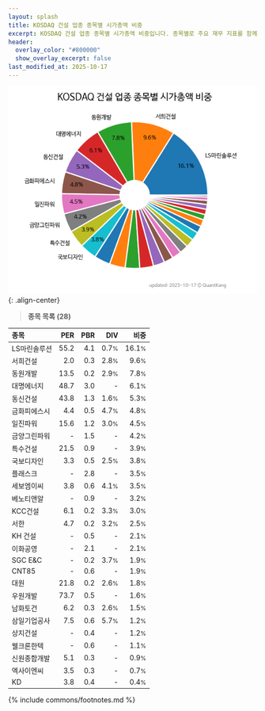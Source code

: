 ```yaml
---
layout: splash
title: KOSDAQ 건설 업종 종목별 시가총액 비중
excerpt: KOSDAQ 건설 업종 종목별 시가총액 비중입니다. 종목별로 주요 재무 지표를 함께 표시합니다.
header:
  overlay_color: "#800000"
  show_overlay_excerpt: false
last_modified_at: 2025-10-17
---
```



![KOSDAQ 건설 업종 종목별 시가총액 비중](/stats/sector/images/kosdaq_업종_건설_종목.png){: .align-center}


> **종목 목록 (28)**<a id="list"></a>

| **종목** | **PER** | **PBR** | **DIV** | **비중** |
| :------- | ------: | ------: | ------: | -------: |
| LS마린솔루션 | 55.2 | 4.1 | 0.7<small>%</small> | 16.1<small>%</small> |
| 서희건설 | 2.0 | 0.3 | 2.8<small>%</small> | 9.6<small>%</small> |
| 동원개발 | 13.5 | 0.2 | 2.9<small>%</small> | 7.8<small>%</small> |
| 대명에너지 | 48.7 | 3.0 | - | 6.1<small>%</small> |
| 동신건설 | 43.8 | 1.3 | 1.6<small>%</small> | 5.3<small>%</small> |
| 금화피에스시 | 4.4 | 0.5 | 4.7<small>%</small> | 4.8<small>%</small> |
| 일진파워 | 15.6 | 1.2 | 3.0<small>%</small> | 4.5<small>%</small> |
| 금양그린파워 | - | 1.5 | - | 4.2<small>%</small> |
| 특수건설 | 21.5 | 0.9 | - | 3.9<small>%</small> |
| 국보디자인 | 3.3 | 0.5 | 2.5<small>%</small> | 3.8<small>%</small> |
| 플래스크 | - | 2.8 | - | 3.5<small>%</small> |
| 세보엠이씨 | 3.8 | 0.6 | 4.1<small>%</small> | 3.5<small>%</small> |
| 베노티앤알 | - | 0.9 | - | 3.2<small>%</small> |
| KCC건설 | 6.1 | 0.2 | 3.3<small>%</small> | 3.0<small>%</small> |
| 서한 | 4.7 | 0.2 | 3.2<small>%</small> | 2.5<small>%</small> |
| KH 건설 | - | 0.5 | - | 2.1<small>%</small> |
| 이화공영 | - | 2.1 | - | 2.1<small>%</small> |
| SGC E&C | - | 0.2 | 3.7<small>%</small> | 1.9<small>%</small> |
| CNT85 | - | 0.6 | - | 1.9<small>%</small> |
| 대원 | 21.8 | 0.2 | 2.6<small>%</small> | 1.8<small>%</small> |
| 우원개발 | 73.7 | 0.5 | - | 1.6<small>%</small> |
| 남화토건 | 6.2 | 0.3 | 2.6<small>%</small> | 1.5<small>%</small> |
| 삼일기업공사 | 7.5 | 0.6 | 5.7<small>%</small> | 1.2<small>%</small> |
| 상지건설 | - | 0.4 | - | 1.2<small>%</small> |
| 웰크론한텍 | - | 0.6 | - | 1.1<small>%</small> |
| 신원종합개발 | 5.1 | 0.3 | - | 0.9<small>%</small> |
| 엑사이엔씨 | 3.5 | 0.3 | - | 0.7<small>%</small> |
| KD | 3.8 | 0.4 | - | 0.4<small>%</small> |

{% include commons/footnotes.md %}